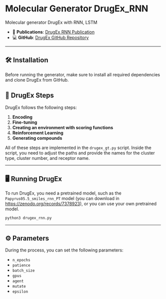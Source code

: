 # Molecular Generator DrugEx_RNN

Molecular generator DrugEx with RNN, LSTM

- 📄 **Publications**: [DrugEx RNN Publication](https://jcheminf.biomedcentral.com/articles/10.1186/s13321-021-00561-9)
- 💻 **GitHub**: [DrugEx GitHub Repository](https://github.com/CDDLeiden/DrugEx)

---

## 🛠️ Installation

Before running the generator, make sure to install all required dependencies and clone DrugEx from GitHub.

## 🔄 DrugEx Steps

DrugEx follows the following steps:

1. **Encoding** 
2. **Fine-tuning**
3. **Creating an environment with scoring functions**
4. **Reinforcement Learning**
5. **Generating compounds**

All of these steps are implemented in the `drugex_gt.py` script. Inside the script, you need to adjust the paths and provide the names for the cluster type, cluster number, and receptor name.

---

## 🖥️ Running DrugEx

To run DrugEx, you need a pretrained model, such as the `Papyrus05.5_smiles_rnn_PT` model (you can download in https://zenodo.org/records/7378923), or you can use your own pretrained model.

```bash
python3 drugex_rnn.py
```
---
## ⚙️ Parameters

During the process, you can set the following parameters:

- `n_epochs`
- `patience`
- `batch_size`
- `gpus`
- `agent`
- `mutate`
- `epsilon`

